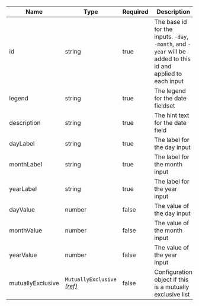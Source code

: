 | Name | Type   | Required | Description |
|------|--------|----------|-------------|
| id   | string | true     | The base id for the inputs. `-day`, `-month`, and `-year` will be added to this id and applied to each input |
| legend | string | true   | The legend for the date fieldset |
| description | string | true | The hint text for the date field |
| dayLabel | string | true | The label for the day input |
| monthLabel | string | true | The label for the month input |
| yearLabel | string | true | The label for the year input |
| dayValue | number | false | The value of the day input |
| monthValue | number | false | The value of the month input |
| yearValue | number | false | The value of the year input |
| mutuallyExclusive | `MutuallyExclusive` [_(ref)_](/components/mutually-exclusive) | false | Configuration object if this is a mutually exclusive list |
